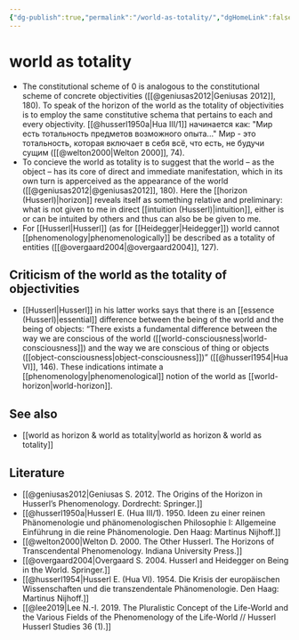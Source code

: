 ```yaml
---
{"dg-publish":true,"permalink":"/world-as-totality/","dgHomeLink":false,"dgPassFrontmatter":false}
---
```


# world as totality
- The constitutional scheme of 0 is analogous to the constitutional scheme of concrete objectivities ([[@geniusas2012|Geniusas 2012]], 180). To speak of the horizon of the world as the totality of objectivities is to employ the same constitutive schema that pertains to each and every objectivity. [[@husserl1950a|Hua III/1]] начинается как: "Мир есть тотальность предметов возможного опыта..." Мир - это тотальность, которая включает в себя всё, что есть, не будучи сущим ([[@welton2000|Welton 2000]], 74).
- To concieve the world as totality is to suggest that the world – as the object – has its core of direct and immediate manifestation, which in its own turn is apperceived as the appearance of the world ([[@geniusas2012|@geniusas2012]], 180). Here the [[horizon (Husserl)|horizon]] reveals itself as something relative and preliminary: what is not given to me in direct [[intuition (Husserl)|intuition]], either is or can be intuited by others and thus can also be be given to me.
- For [[Husserl|Husserl]] (as for [[Heidegger|Heidegger]]) world cannot [[phenomenology|phenomenologically]] be described as a totality of entities ([[@overgaard2004|@overgaard2004]], 127).

## Criticism of the world as the totality of objectivities
- [[Husserl|Husserl]] in his latter works says that there is an [[essence (Husserl)|essential]] difference between the being of the world and the being of objects: “There exists a fundamental difference between the way we are conscious of the world ([[world-consciousness|world-consciousness]]) and the way we are conscious of thing or objects ([[object-consciousness|object-consciousness]])” ([[@husserl1954|Hua VI]], 146). These indications intimate a [[phenomenology|phenomenological]] notion of the world as [[world-horizon|world-horizon]].


## See also
- [[world as horizon & world as totality|world as horizon & world as totality]]

## Literature
- [[@geniusas2012|Geniusas S. 2012. The Origins of the Horizon in Husserl’s Phenomenology. Dordrecht: Springer.]]
- [[@husserl1950a|Husserl E. (Hua III/1). 1950. Ideen zu einer reinen Phänomenologie und phänomenologischen Philosophie I: Allgemeine Einführung in die reine Phänomenologie. Den Haag: Martinus Nijhoff.]]
- [[@welton2000|Welton D. 2000. The Other Husserl. The Horizons of Transcendental Phenomenology. Indiana University Press.]]
- [[@overgaard2004|Overgaard S. 2004. Husserl and Heidegger on Being in the World. Springer.]]
- [[@husserl1954|Husserl E. (Hua VI). 1954. Die Krisis der europäischen Wissenschaften und die transzendentale Phänomenologie. Den Haag: Martinus Nijhoff.]]
- [[@lee2019|Lee N.-I. 2019. The Pluralistic Concept of the Life-World and the Various Fields of the Phenomenology of the Life-World // Husserl Husserl Studies 36 (1).]]

